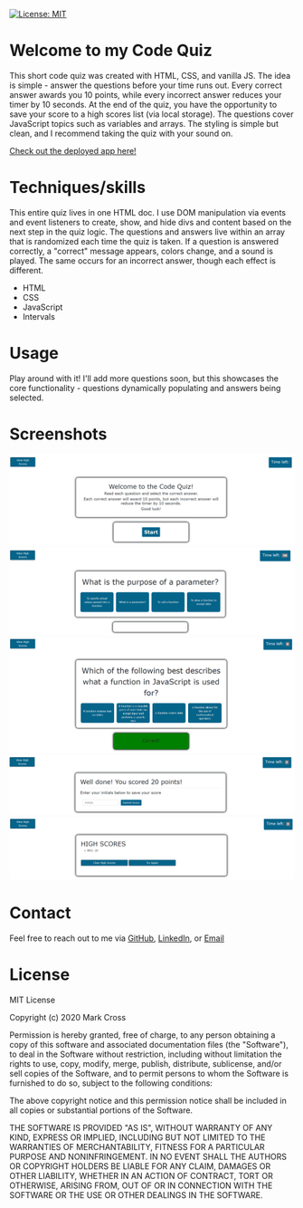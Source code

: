 [![License: MIT](https://img.shields.io/badge/License-MIT-yellow.svg)](https://opensource.org/licenses/MIT)
# Welcome to my Code Quiz

This short code quiz was created with HTML, CSS, and vanilla JS. The idea is simple - answer the questions before your time runs out. Every correct answer awards you 10 points, while every incorrect answer reduces your timer by 10 seconds. At the end of the quiz, you have the opportunity to save your score to a high scores list (via local storage). The questions cover JavaScript topics such as variables and arrays. The styling is simple but clean, and I recommend taking the quiz with your sound on.

[Check out the deployed app here!](https://markdcross.github.io/code-quiz/)


# Techniques/skills

This entire quiz lives in one HTML doc. I use DOM manipulation via events and event listeners to create, show, and hide divs and content based on the next step in the quiz logic. The questions and answers live within an array that is randomized each time the quiz is taken. If a question is answered correctly, a "correct" message appears, colors change, and a sound is played. The same occurs for an incorrect answer, though each effect is different.

* HTML
* CSS
* JavaScript
* Intervals

# Usage

Play around with it! I'll add more questions soon, but this showcases the core functionality - questions dynamically populating and answers being selected.

# Screenshots

![intro](assets/img/intro.png)
![question](assets/img/question.png)
![correct](assets/img/correct.png)
![gameover](assets/img/gameover.png)
![highscore](assets/img/highscores.png)

# Contact
Feel free to reach out to me via [GitHub](https://github.com/markdcross "Visit Mark's GitHub"), [LinkedIn](https://www.linkedin.com/in/markdcross/ "Visit Mark's LinkedIn"), or [Email](mailto:markdcross@gmail.com)

# License
MIT License

Copyright (c) 2020 Mark Cross

Permission is hereby granted, free of charge, to any person obtaining a copy of this software and associated documentation files (the "Software"), to deal in the Software without restriction, including without limitation the rights to use, copy, modify, merge, publish, distribute, sublicense, and/or sell copies of the Software, and to permit persons to whom the Software is furnished to do so, subject to the following conditions:

The above copyright notice and this permission notice shall be included in all copies or substantial portions of the Software.

THE SOFTWARE IS PROVIDED "AS IS", WITHOUT WARRANTY OF ANY KIND, EXPRESS OR IMPLIED, INCLUDING BUT NOT LIMITED TO THE WARRANTIES OF MERCHANTABILITY, FITNESS FOR A PARTICULAR PURPOSE AND NONINFRINGEMENT. IN NO EVENT SHALL THE AUTHORS OR COPYRIGHT HOLDERS BE LIABLE FOR ANY CLAIM, DAMAGES OR OTHER LIABILITY, WHETHER IN AN ACTION OF CONTRACT, TORT OR OTHERWISE, ARISING FROM, OUT OF OR IN CONNECTION WITH THE SOFTWARE OR THE USE OR OTHER DEALINGS IN THE SOFTWARE.
